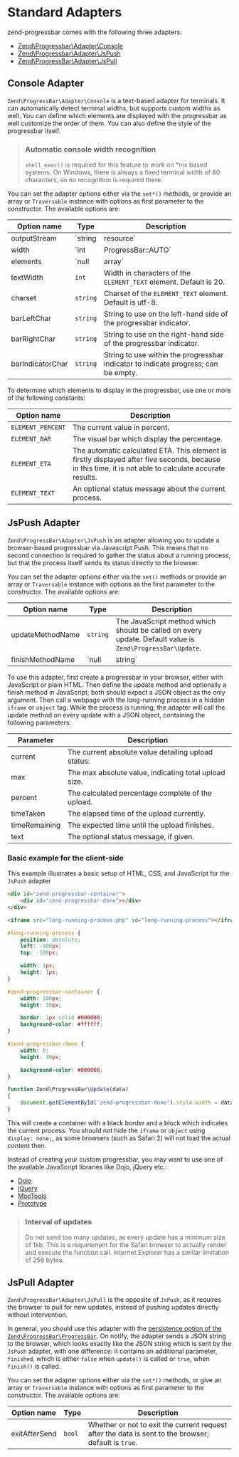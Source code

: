 # Standard Adapters

zend-progressbar comes with the following three adapters:

- [Zend\\Progressbar\\Adapter\\Console](#console-adapter)
- [Zend\\Progressbar\\Adapter\\JsPush](#jspush-adapter)
- [Zend\\ProgressBar\\Adapter\\JsPull](#jspull-adapter)

## Console Adapter

`Zend\ProgressBar\Adapter\Console` is a text-based adapter for terminals. It can
automatically detect terminal widths, but supports custom widths as well. You
can define which elements are displayed with the progressbar as well customize
the order of them. You can also define the style of the progressbar itself.

> ### Automatic console width recognition
>
> `shell_exec()` is required for this feature to work on \*nix based systems. On
> Windows, there is always a fixed terminal width of 80 characters, so no
> recognition is required there.

You can set the adapter options either via the `set*()` methods, or provide an
array or `Traversable` instance with options as first parameter to the
constructor. The available options are:

Option name      | Type                    | Description
---------------- | ----------------------- | -----------
outputStream     | `string|resource`       | A different output stream, if you don't want to stream to `STDOUT`. Can be any other stream like `php://stderr` or a path to a file.
width            | `int|ProgressBar::AUTO` | Console width to use; `ProgressBar::AUTO` indicates the adapter should autodetect the width.
elements         | `null|array`            | Which elements to include in the display; `null` to include all, or an array with one of the `Console` constants, as detailed below.
textWidth        | `int`                   | Width in characters of the ``ELEMENT_TEXT`` element. Default is 20.
charset          | `string`                | Charset of the ``ELEMENT_TEXT`` element. Default is utf-8.
barLeftChar      | `string`                | String to use on the left-hand side of the progressbar indicator.
barRightChar     | `string`                | String to use on the right-hand side of the progressbar indicator.
barIndicatorChar | `string`                | String to use within the progressbar indicator to indicate progress; can be empty.

To determine which elements to display in the progressbar, use one or more of
the following constants:

Option name       | Description
----------------- | -----------
`ELEMENT_PERCENT` | The current value in percent.
`ELEMENT_BAR`     | The visual bar which display the percentage.
`ELEMENT_ETA`     | The automatic calculated ETA. This element is firstly displayed after five seconds, because in this time, it is not able to calculate accurate results.
`ELEMENT_TEXT`    | An optional status message about the current process.

## JsPush Adapter

`Zend\ProgressBar\Adapter\JsPush` is an adapter allowing you to update a
browser-based progressbar via Javascript Push. This means that no second
connection is required to gather the status about a running process, but that
the process itself sends its status directly to the browser.

You can set the adapter options either via the `set()` methods or provide an
array or `Traversable` instance with options as the first parameter to the
constructor. The available options are:

Option name      | Type          | Description
---------------- | ------------- | -----------
updateMethodName | `string`      | The JavaScript method which should be called on every update. Default value is `Zend\ProgressBar\Update`.
finishMethodName | `null|string` | The JavaScript method which should be called when sending the finish status. Default value is `NULL`, which means nothing is done.

To use this adapter, first create a progressbar in your browser, either with
JavaScript or plain HTML. Then define the update method and optionally a finish
method in JavaScript; both should expect a JSON object as the only argument.
Then call a webpage with the long-running process in a hidden `iframe` or
`object` tag. While the process is running, the adapter will call the update
method on every update with a JSON object, containing the following parameters:

Parameter     | Description
------------- | -----------
current       | The current absolute value detailing upload status.
max           | The max absolute value, indicating total upload size.
percent       | The calculated percentage complete of the upload.
timeTaken     | The elapsed time of the upload currently.
timeRemaining | The expected time until the upload finishes.
text          | The optional status message, if given.

### Basic example for the client-side

This example illustrates a basic setup of HTML, CSS, and JavaScript for the `JsPush` adapter

```html
<div id="zend-progressbar-container">
    <div id="zend-progressbar-done"></div>
</div>

<iframe src="long-running-process.php" id="long-running-process"></iframe>
```

```css
#long-running-process {
    position: absolute;
    left: -100px;
    top: -100px;

    width: 1px;
    height: 1px;
}

#zend-progressbar-container {
    width: 100px;
    height: 30px;

    border: 1px solid #000000;
    background-color: #ffffff;
}

#zend-progressbar-done {
    width: 0;
    height: 30px;

    background-color: #000000;
}
```

```javascript
function Zend\ProgressBar\Update(data)
{
    document.getElementById('zend-progressbar-done').style.width = data.percent + '%';
}
```

This will create a container with a black border and a block which indicates the
current process. You should not hide the `iframe` or `object` using `display: none;`,
as some browsers (such as Safari 2) will not load the actual content then.

Instead of creating your custom progressbar, you may want to use one of the
available JavaScript libraries like Dojo, jQuery etc.:

- [Dojo](http://dojotoolkit.org/reference-guide/dijit/ProgressBar.html)
- [jQuery](https://api.jqueryui.com/progressbar/)
- [MooTools](http://davidwalsh.name/dw-content/progress-bar.php)
- [Prototype](http://livepipe.net/control/progressbar)

> ### Interval of updates
>
> Do not send too many updates, as every update has a minimum size of 1kb. This
> is a requirement for the Safari browser to actually render and execute the
> function call. Internet Explorer has a similar limitation of 256 bytes.

## JsPull Adapter

``Zend\ProgressBar\Adapter\JsPull`` is the opposite of `JsPush`, as it requires
the browser to pull for new updates, instead of
pushing updates directly without intervention.

In general, you should use this adapter with the
[persistence option of the `Zend\ProgressBar\ProgressBar`](intro.md#persistent-progress).
On notify, the adapter sends a JSON string to the browser, which looks exactly
like the JSON string which is sent by the `JsPush` adapter, with one difference:
it contains an additional parameter, `finished`, which is either `false` when
`update()` is called or `true`, when `finish()` is called.

You can set the adapter options either via the `set*()` methods, or give an
array or `Traversable` instance with options as first parameter to
the constructor. The available options are:

Option name   | Type   | Description
------------- | ------ | -----------
exitAfterSend | `bool` | Whether or not to exit the current request after the data is sent to the browser; default is `true`.
